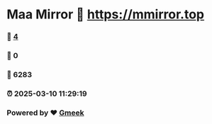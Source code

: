 # Maa Mirror :link: https://mmirror.top 
### :page_facing_up: [4](https://mmirror.top/tag.html) 
### :speech_balloon: 0 
### :hibiscus: 6283 
### :alarm_clock: 2025-03-10 11:29:19 
### Powered by :heart: [Gmeek](https://github.com/Meekdai/Gmeek)
